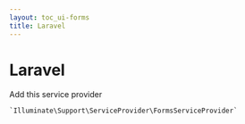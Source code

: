 ```yaml
---
layout: toc_ui-forms
title: Laravel
---
```

# Laravel

Add this service provider

	`Illuminate\Support\ServiceProvider\FormsServiceProvider`